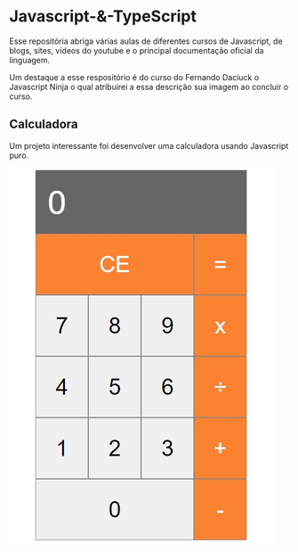 # Javascript-&-TypeScript

Esse repositória abriga várias aulas de diferentes cursos de Javascript, de blogs, sites, videos do youtube e o principal documentação oficial da linguagem.

Um destaque a esse respositório é do curso do Fernando Daciuck o Javascript Ninja o qual atribuirei a essa descrição sua imagem ao concluir o curso.

## Calculadora

Um projeto interessante foi desenvolver uma calculadora usando Javascript puro.

![calculadora](https://github.com/DayanMonteiro/Javascript-TypeScript/blob/main/calculadora.jpg)





